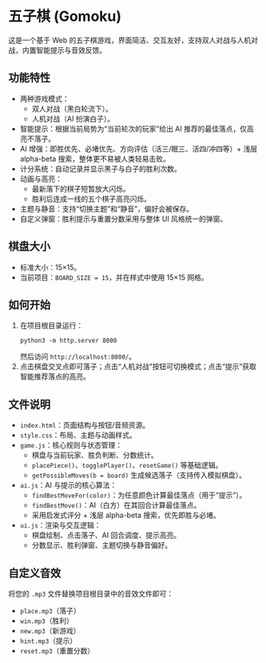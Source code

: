 # 五子棋 (Gomoku)

这是一个基于 Web 的五子棋游戏，界面简洁、交互友好，支持双人对战与人机对战，内置智能提示与音效反馈。

## 功能特性
- 两种游戏模式：
  - 双人对战（黑白轮流下）。
  - 人机对战（AI 扮演白子）。
- 智能提示：根据当前局势为“当前轮次的玩家”给出 AI 推荐的最佳落点，仅高亮不落子。
- AI 增强：即胜优先、必堵优先、方向评估（活三/眠三、活四/冲四等）+ 浅层 alpha-beta 搜索，整体更不易被人类轻易击败。
- 计分系统：自动记录并显示黑子与白子的胜利次数。
- 动画与高亮：
  - 最新落下的棋子短暂放大闪烁。
  - 胜利后连成一线的五个棋子高亮闪烁。
- 主题与静音：支持“切换主题”和“静音”，偏好会被保存。
- 自定义弹窗：胜利提示与重置分数采用与整体 UI 风格统一的弹窗。

## 棋盘大小
- 标准大小：15×15。
- 当前项目：`BOARD_SIZE = 15`，并在样式中使用 15×15 网格。

## 如何开始
1. 在项目根目录运行：
   ```
   python3 -m http.server 8000
   ```
   然后访问 `http://localhost:8000/`。
2. 点击棋盘交叉点即可落子；点击“人机对战”按钮可切换模式；点击“提示”获取智能推荐落点的高亮。

## 文件说明
- `index.html`：页面结构与按钮/音频资源。
- `style.css`：布局、主题与动画样式。
- `game.js`：核心规则与状态管理：
  - 棋盘与当前玩家、胜负判断、分数统计。
  - `placePiece()`、`togglePlayer()`、`resetGame()` 等基础逻辑。
  - `getPossibleMoves(b = board)` 生成候选落子（支持传入模拟棋盘）。
- `ai.js`：AI 与提示的核心算法：
  - `findBestMoveFor(color)`：为任意颜色计算最佳落点（用于“提示”）。
  - `findBestMove()`：AI（白方）在其回合计算最佳落点。
  - 采用启发式评分 + 浅层 alpha-beta 搜索，优先即胜与必堵。
- `ui.js`：渲染与交互逻辑：
  - 棋盘绘制、点击落子、AI 回合调度、提示高亮。
  - 分数显示、胜利弹窗、主题切换与静音偏好。

## 自定义音效
将您的 `.mp3` 文件替换项目根目录中的音效文件即可：
- `place.mp3`（落子）
- `win.mp3`（胜利）
- `new.mp3`（新游戏）
- `hint.mp3`（提示）
- `reset.mp3`（重置分数）
